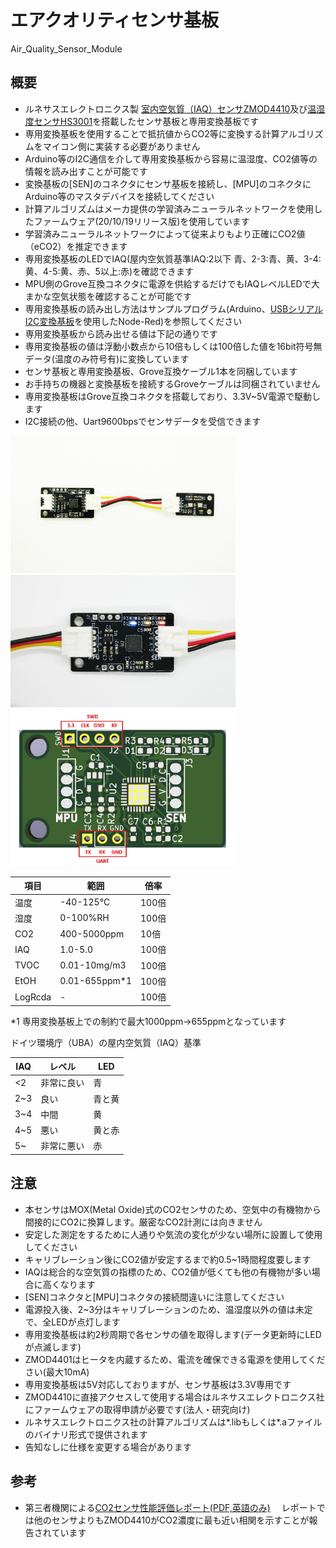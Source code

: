 # エアクオリティセンサ基板  
Air_Quality_Sensor_Module

## 概要 
  * ルネサスエレクトロニクス製 [室内空気質（IAQ）センサZMOD4410][1]及び[温湿度センサHS3001][2]を搭載したセンサ基板と専用変換基板です  
  * 専用変換基板を使用することで抵抗値からCO2等に変換する計算アルゴリズムをマイコン側に実装する必要がありません  
  * Arduino等のI2C通信を介して専用変換基板から容易に温湿度、CO2値等の情報を読み出すことが可能です 
  * 変換基板の[SEN]のコネクタにセンサ基板を接続し、[MPU]のコネクタにArduino等のマスタデバイスを接続してください  
  * 計算アルゴリズムはメーカ提供の学習済みニューラルネットワークを使用したファームウェア(20/10/19リリース版)を使用しています  
  * 学習済みニューラルネットワークによって従来よりもより正確にCO2値（eCO2）を推定できます  
  * 専用変換基板のLEDでIAQ(屋内空気質基準IAQ:2以下 青、2-3:青、黄、3-4:黄、4-5:黄、赤、5以上:赤)を確認できます  
  * MPU側のGrove互換コネクタに電源を供給するだけでもIAQレベルLEDで大まかな空気状態を確認することが可能です  
  * 専用変換基板の読み出し方法はサンプルプログラム(Arduino、[USBシリアルI2C変換基板][3]を使用したNode-Red)を参照してください  
  * 専用変換基板から読み出せる値は下記の通りです  
  * 専用変換基板の値は浮動小数点から10倍もしくは100倍した値を16bit符号無データ(温度のみ符号有)に変換しています  
  * センサ基板と専用変換基板、Grove互換ケーブル1本を同梱しています  
  * お手持ちの機器と変換基板を接続するGroveケーブルは同梱されていません  
  * 専用変換基板はGrove互換コネクタを搭載しており、3.3V~5V電源で駆動します  
  * I2C接続の他、Uart9600bpsでセンサデータを受信できます  
  
  <img src="https://github.com/meerstern/Air_Quality_Sensor_Module/blob/main/Image/img1.JPG" width="360">
  <img src="https://github.com/meerstern/Air_Quality_Sensor_Module/blob/main/Image/img2.JPG" width="360">
　<img src="https://github.com/meerstern/Air_Quality_Sensor_Module/blob/main/Image/io.JPG" width="360">
   
  |  項目  |  範囲  |  倍率  |
| ---- | ---- | ---- |
|  温度  |  -40-125℃  |  100倍  |
|  湿度  |  0-100%RH  |  100倍  |
|  CO2  |  400-5000ppm  |  10倍  |
|  IAQ  |  1.0-5.0  |  100倍  |
|  TVOC  |  0.01-10mg/m3  |  100倍  |
|  EtOH  |  0.01-655ppm*1  |  100倍  |
|  LogRcda  |  -  |  100倍  |      
 
 *1 専用変換基板上での制約で最大1000ppm→655ppmとなっています  
    
 ドイツ環境庁（UBA）の屋内空気質（IAQ）基準
 
  |  IAQ  |  レベル  |  LED  |
| ---- | ---- | ---- |
|  <2  |  非常に良い  |  青  |
|  2~3  |  良い  |  青と黄  |
|  3~4  |  中間  |  黄  |
|  4~5  |  悪い  |  黄と赤  |
|  5~  |  非常に悪い | 赤 |
        

## 注意 
 * 本センサはMOX(Metal Oxide)式のCO2センサのため、空気中の有機物から間接的にCO2に換算します。厳密なCO2計測には向きません  
 * 安定した測定をするために人通りや気流の変化が少ない場所に設置して使用してください  
 * キャリブレーション後にCO2値が安定するまで約0.5~1時間程度要します  
 * IAQは総合的な空気質の指標のため、CO2値が低くても他の有機物が多い場合に高くなります  
 * [SEN]コネクタと[MPU]コネクタの接続間違いに注意してください  
 * 電源投入後、2~3分はキャリブレーションのため、温湿度以外の値は未定で、全LEDが点灯します  
 * 専用変換基板は約2秒周期で各センサの値を取得します(データ更新時にLEDが点滅します)  
 * ZMOD4401はヒータを内蔵するため、電流を確保できる電源を使用してください(最大10mA)  
 * 専用変換基板は5V対応しておりますが、センサ基板は3.3V専用です  
 * ZMOD4410に直接アクセスして使用する場合はルネサスエレクトロニクス社にファームウェアの取得申請が必要です(法人・研究向け)  
 * ルネサスエレクトロニクス社の計算アルゴリズムは*.libもしくは*.aファイルのバイナリ形式で提供されます  
 * 告知なしに仕様を変更する場合があります    

## 参考
 * 第三者機関による[CO2センサ性能評価レポート(PDF,英語のみ)][4] 
 　レポートでは他のセンサよりもZMOD4410がCO2濃度に最も近い相関を示すことが報告されています  

[1]: https://www.idt.com/jp/ja/products/sensor-products/gas-sensors/zmod4410-indoor-air-quality-sensor-platform
[2]: https://www.idt.com/us/ja/products/sensor-products/humidity-sensors/hs3001-high-performance-relative-humidity-and-temperature-sensor
[3]: https://github.com/meerstern/USBSerial_I2C_Converter
[4]: https://www.renesas.com/jp/ja/document/rep/ksi-report-algorithm-evaluation-eco2-tracking?language=en


